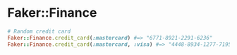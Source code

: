 # Faker::Finance

```ruby
# Random credit card
Faker::Finance.credit_card(:mastercard) #=> "6771-8921-2291-6236"
Faker::Finance.credit_card(:mastercard, :visa) #=> "4448-8934-1277-7195"
```
